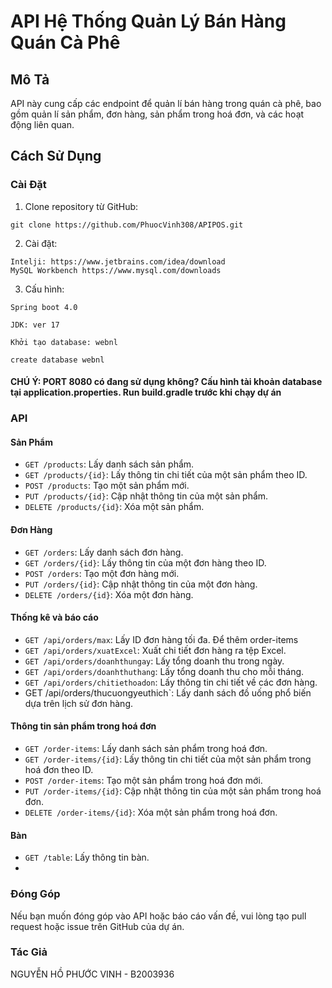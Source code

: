# API Hệ Thống Quản Lý Bán Hàng Quán Cà Phê

## Mô Tả

API này cung cấp các endpoint để quản lí bán hàng trong quán cà phê, bao gồm quản lí sản phẩm, đơn hàng, sản phẩm trong hoá đơn, và các hoạt động liên quan.

## Cách Sử Dụng

### Cài Đặt

1. Clone repository từ GitHub:

```
git clone https://github.com/PhuocVinh308/APIPOS.git
```

2. Cài đặt:

```
Intelji: https://www.jetbrains.com/idea/download
MySQL Workbench https://www.mysql.com/downloads
```

3. Cấu hình:
```
Spring boot 4.0
```
```
JDK: ver 17
```
```
Khởi tạo database: webnl
```
```
create database webnl
```
#### CHÚ Ý: PORT 8080 có đang sử dụng không? Cấu hình tài khoản database tại application.properties. Run build.gradle trước khi chạy dự án


### API
#### Sản Phẩm
- `GET /products`: Lấy danh sách sản phẩm.
- `GET /products/{id}`: Lấy thông tin chi tiết của một sản phẩm theo ID.
- `POST /products`: Tạo một sản phẩm mới.
- `PUT /products/{id}`: Cập nhật thông tin của một sản phẩm.
- `DELETE /products/{id}`: Xóa một sản phẩm.
#### Đơn Hàng
- `GET /orders`: Lấy danh sách đơn hàng.
- `GET /orders/{id}`: Lấy thông tin của một đơn hàng theo ID.
- `POST /orders`: Tạo một đơn hàng mới.
- `PUT /orders/{id}`: Cập nhật thông tin của một đơn hàng.
- `DELETE /orders/{id}`: Xóa một đơn hàng.
#### Thống kê và báo cáo 
- `GET /api/orders/max`: Lấy ID đơn hàng tối đa. Để thêm order-items
- `GET /api/orders/xuatExcel`: Xuất chi tiết đơn hàng ra tệp Excel.
- `GET /api/orders/doanhthungay`: Lấy tổng doanh thu trong ngày.
- `GET /api/orders/doanhthuthang`: Lấy tổng doanh thu cho mỗi tháng.
- `GET /api/orders/chitiethoadon`: Lấy thông tin chi tiết về các đơn hàng.
- GET /api/orders/thucuongyeuthich`: Lấy danh sách đồ uống phổ biến dựa trên lịch sử đơn hàng.
#### Thông tin sản phẩm trong hoá đơn
- `GET /order-items`: Lấy danh sách sản phẩm trong hoá đơn.
- `GET /order-items/{id}`: Lấy thông tin chi tiết của một sản phẩm trong hoá đơn theo ID.
- `POST /order-items`: Tạo một sản phẩm trong hoá đơn mới.
- `PUT /order-items/{id}`: Cập nhật thông tin của một sản phẩm trong hoá đơn.
- `DELETE /order-items/{id}`: Xóa một sản phẩm trong hoá đơn.

#### Bàn

- `GET /table`: Lấy thông tin bàn.
- 
### Đóng Góp

Nếu bạn muốn đóng góp vào API hoặc báo cáo vấn đề, vui lòng tạo pull request hoặc issue trên GitHub của dự án.

### Tác Giả

NGUYỄN HỒ PHƯỚC VINH - B2003936


